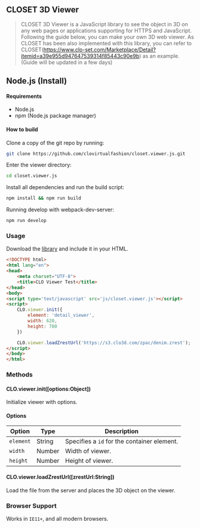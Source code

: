 ﻿
## <a name="3"></a> CLOSET 3D Viewer
>CLOSET 3D Viewer is a JavaScript library to see the object in 3D on any web pages or applications supporting for HTTPS and JavaScript. Following the guide below, you can make your own 3D web viewer. As CLOSET has been also implemented with this library, you can refer to CLOSET(https://www.clo-set.com/Marketplace/Detail?itemid=a39e955d947647539314f85443c90e9b) as an example.   
>(Guide will be updated in a few days) 

## Node.js (Install)

#### Requirements

- Node.js
- npm (Node.js package manager)

#### How to build

Clone a copy of the git repo by running:
```bash
git clone https://github.com/clovirtualfashion/closet.viewer.js.git
```

Enter the viewer directory:
```bash
cd closet.viewer.js
```

Install all dependencies and run the build script:
```bash
npm install && npm run build
```

Running develop with webpack-dev-server:
```bash
npm run develop
```


### Usage ###

Download the [library](https://github.com/clovirtualfashion/closet.viewer.js) and include it in your HTML.



```html
<!DOCTYPE html>
<html lang="en">
<head>
    <meta charset="UTF-8">
    <title>CLO Viewer Test</title>
</head>
<body>
<script type='text/javascript' src='js/closet.viewer.js'></script>
<script>
    CLO.viewer.init({
        element: 'detail_viewer',
        width: 620,
        height: 780
    })

    CLO.viewer.loadZrestUrl('https://s3.clo3d.com/zpac/denim.zrest');
</script>
</body>
</html>
```


### Methods

#### CLO.viewer.init(\[options:Object\])

Initialize viewer with options.

#### Options

| Option | Type | Description |
|--------|--------|--------|
| `element`| String | Specifies a `id` for the container element.
| `width`| Number | Width of viewer.
| `height`| Number | Height of viewer.

#### CLO.viewer.loadZrestUrl(\[zrestUrl:String\])

Load the file from the server and places the 3D object on the viewer.

### Browser Support

Works in `IE11+`, and all modern browsers.